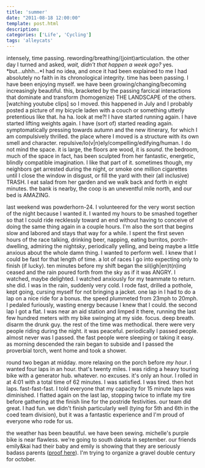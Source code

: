```yaml
---
title: 'summer'
date: "2011-08-18 12:00:00"
template: post.html
description: 
categories: ['Life', 'Cycling']
tags: 'alleycats'
---
```


intensely, time passing. rewording/breathing/(joint)articulation. the other day I turned and asked, *wait, didn't that happen a week ago?* yes. *but...uhhh...*I had no idea, and once it had been explained to me I had absolutely no faith in its chronological integrity. time has been passing. I have been enjoying myself. we have been growing/changing/becoming increasingly beautiful. this, bracketed by the passing farcical interactions that dominate and transform (homogenize) THE LANDSCAPE of the others. [watching youtube clips] so I moved. this happened in July and I probably posted a picture of my bicycle laden with a couch or something utterly pretentious like that. ha ha. look at me?! I have started running again. I have started lifting weights again. I have (sort of) started reading again. symptomatically pressing towards autumn and the new itinerary, for which I am compulsively thrilled. the place where I moved is a structure with its own smell and character. repulsive/lo(v|n)ely/compelling/edifying/human. I do not mind the space. it is large, the floors are wood, it is *sound*. the bedroom, much of the space in fact, has been sculpted from her fantastic, energetic, blindly compatible imagination. I like that part of it. sometimes though, my neighbors get arrested during the night, or smoke one million cigarettes until I close the window in disgust, or fill the yard with their (all inclusive) TRASH. I eat salad from her garden and we walk back and forth in eight minutes. the bank is nearby, the coop is an uneventful mile north, and our bed is AMAZING.  
  
last weekend was powderhorn-24. I volunteered for the very worst section of the night because I wanted it. I wanted my hours to be smashed together so that I could ride recklessly toward an end without having to conceive of doing the same thing again in a couple hours. I'm also the sort that begins slow and labored and stays that way for a while. I spent the first seven hours of the race talking, drinking beer, napping, eating burritos, porch-dwelling, admiring the night*sky*, periodically yelling, and being maybe a little anxious about the whole damn thing. I wanted to perform well. I knew that I could be fast for that length of time. a lot of races I go into expecting only to finish (if lucky). ten minutes before my shift began the sil(igh|en)t(n)ing ceased and the rain poured forth from the sky as if it was ANGRY. I watched, maybe delighted. I watched anxiously for my teammate to return. she did. I was in the rain, suddenly very cold. I rode fast, drilled a pothole, kept going, cursing myself for not bringing a jacket. one lap in I had to do a lap on a nice ride for a bonus. the speed plummeted from 23mph to 20mph. I pedaled furiously, wasting energy because I knew that I could. the second lap I got a flat. I was near an aid station and limped it there, running the last few hundred meters with my bike swinging at my side. focus. deep breath. disarm the drunk guy. the rest of the time was methodical. there were very people riding during the night. it was peaceful. periodically I passed people. almost never was I passed. the fast people were sleeping or taking it easy. as morning descended the rain began to subside and I passed the proverbial torch, went home and took a shower.  
  
round two began at midday. more relaxing on the porch before *my hour*. I wanted four laps in an hour. that's twenty miles. I was riding a heavy touring bike with a generator hub. whatever. no excuses. it's only an hour. I rolled in at 4:01 with a total time of 62 minutes. I was satisfied. I was tired. then hot laps. fast-fast-fast. I told everyone that my capacity for 15 minute laps was diminished. I flatted again on the last lap, stopping twice to inflate my tire before gathering at the finish line for the postride festivities. our team did great. I had fun. we didn't finish particularly well (tying for 5th and 6th in the coed team division), but it was a fantastic experience and I'm proud of everyone who rode for us.  
  
the weather has been beautiful. we have been sewing. michelle's purple bike is near flawless. we're going to south dakota in september. our friends emily&kai had their baby and emily is showing that they are seriously badass parents ([proof here][1]). I'm trying to organize a gravel double century for october.

 [1]: http://www.npr.org/blogs/babyproject/137299791/emily-grace-whebbe